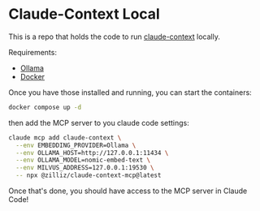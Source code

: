 # Claude-Context Local

This is a repo that holds the code to run [claude-context](https://github.com/zilliztech/claude-context) locally.

Requirements:
 - [Ollama](https://ollama.com/download)
 - [Docker](https://www.docker.com/)

Once you have those installed and running, you can start the containers:

```bash
docker compose up -d
```

then add the MCP server to you claude code settings:

```bash
claude mcp add claude-context \
  --env EMBEDDING_PROVIDER=Ollama \
  --env OLLAMA_HOST=http://127.0.0.1:11434 \
  --env OLLAMA_MODEL=nomic-embed-text \
  --env MILVUS_ADDRESS=127.0.0.1:19530 \
  -- npx @zilliz/claude-context-mcp@latest
```

Once that's done, you should have access to the MCP server in Claude Code!
